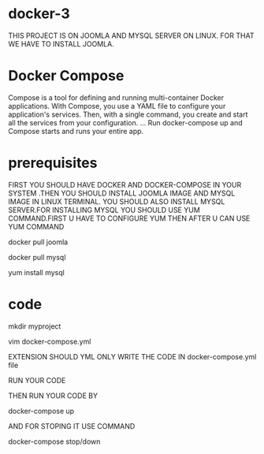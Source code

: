 # docker-3
THIS PROJECT IS ON JOOMLA AND MYSQL SERVER ON LINUX.
FOR THAT WE HAVE TO INSTALL JOOMLA. 

# Docker Compose
Compose is a tool for defining and running multi-container Docker applications. With Compose, you use a YAML file to configure your application's services. Then, with a single command, you create and start all the services from your configuration. ... Run docker-compose up and Compose starts and runs your entire app.

# prerequisites 
FIRST YOU SHOULD HAVE DOCKER AND DOCKER-COMPOSE IN YOUR SYSTEM .THEN YOU SHOULD INSTALL JOOMLA IMAGE AND MYSQL IMAGE IN LINUX TERMINAL. YOU SHOULD ALSO INSTALL MYSQL SERVER.FOR INSTALLING MYSQL YOU SHOULD USE YUM COMMAND.FIRST U HAVE TO CONFIGURE YUM THEN AFTER U CAN USE YUM COMMAND

docker pull joomla

docker pull mysql

yum install mysql

# code
mkdir myproject

vim docker-compose.yml

EXTENSION SHOULD YML ONLY WRITE THE CODE IN docker-compose.yml file

RUN YOUR CODE

THEN RUN YOUR CODE BY

docker-compose up

AND FOR STOPING IT USE COMMAND

docker-compose stop/down
